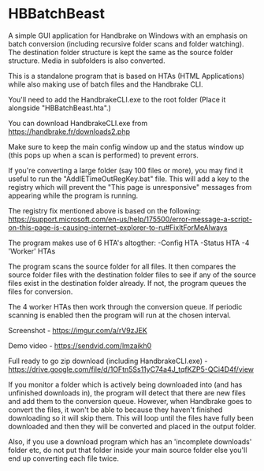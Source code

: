 # HBBatchBeast
A simple GUI application for Handbrake on Windows with an emphasis on batch conversion (including recursive folder scans and folder watching). The destination folder structure is kept the same as the source folder structure. Media in subfolders is also converted.

This is a standalone program that is based on HTAs (HTML Applications) while also making use of batch files and the Handbrake CLI. 

You'll need to add the HandbrakeCLI.exe to the root folder (Place it alongside "HBBatchBeast.hta".)

You can download HandbrakeCLI.exe from https://handbrake.fr/downloads2.php

Make sure to keep the main config window up and the status window up (this pops up when a scan is performed) to prevent errors.

If you're converting a large folder (say 100 files or more), you may find it useful to run the "AddIETimeOutRegKey.bat" file. This will add a key to the registry which will prevent the "This page is unresponsive" messages from appearing while the program is running. 

The registry fix mentioned above is based on the following:
https://support.microsoft.com/en-us/help/175500/error-message-a-script-on-this-page-is-causing-internet-explorer-to-ru#FixItForMeAlways


The program makes use of 6 HTA's altogther:
 -Config HTA
 -Status HTA
 -4 'Worker' HTAs
 
 The program scans the source folder for all files. It then compares the source folder files with the destination folder files to see if any of the source files exist in the destination folder already. If not, the program queues the files for conversion.
 
The 4 worker HTAs then work through the conversion queue. If periodic scanning is enabled then the program will run at the chosen interval.

Screenshot - https://imgur.com/a/rV9zJEK

Demo video - https://sendvid.com/lmzaikh0

Full ready to go zip download (including HandbrakeCLI.exe) -  https://drive.google.com/file/d/1OFtn5Ss11yC74a4J_tqfKZP5-QCi4D4f/view

If you monitor a folder which is actively being downloaded into (and has unfinished downloads in), the program will detect that there are new files and add them to the conversion queue. However, when Handbrake goes to convert the files, it won't be able to because they haven't finished downloading so it will skip them. This will loop until the files have fully been downloaded and then they will be converted and placed in the output folder.

Also, if you use a download program which has an 'incomplete downloads' folder etc, do not put that folder inside your main source folder else you'll end up converting each file twice.
